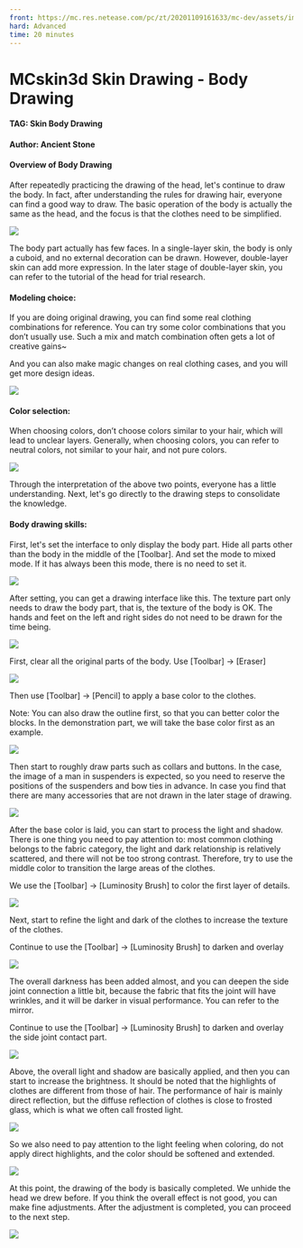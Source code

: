 ```yaml
--- 
front: https://mc.res.netease.com/pc/zt/20201109161633/mc-dev/assets/img/4_1.6b2b8b48.png 
hard: Advanced 
time: 20 minutes 
--- 
```

# MCskin3d Skin Drawing - Body Drawing 
#### TAG: Skin Body Drawing 
#### Author: Ancient Stone 
#### Overview of Body Drawing 

After repeatedly practicing the drawing of the head, let's continue to draw the body. In fact, after understanding the rules for drawing hair, everyone can find a good way to draw. 
The basic operation of the body is actually the same as the head, and the focus is that the clothes need to be simplified. 

![](./images/4_1.png) 

The body part actually has few faces. In a single-layer skin, the body is only a cuboid, and no external decoration can be drawn. However, double-layer skin can add more expression. In the later stage of double-layer skin, you can refer to the tutorial of the head for trial research. 

#### Modeling choice: 

If you are doing original drawing, you can find some real clothing combinations for reference. You can try some color combinations that you don’t usually use. Such a mix and match combination often gets a lot of creative gains~ 

And you can also make magic changes on real clothing cases, and you will get more design ideas. 

![](./images/4_2.png) 

#### Color selection: 

When choosing colors, don’t choose colors similar to your hair, which will lead to unclear layers. Generally, when choosing colors, you can refer to neutral colors, not similar to your hair, and not pure colors. 

![](./images/4_3.png) 

Through the interpretation of the above two points, everyone has a little understanding. Next, let's go directly to the drawing steps to consolidate the knowledge. 

#### Body drawing skills: 

First, let's set the interface to only display the body part. Hide all parts other than the body in the middle of the [Toolbar]. And set the mode to mixed mode. If it has always been this mode, there is no need to set it. 

![](./images/4_4.png) 

After setting, you can get a drawing interface like this. The texture part only needs to draw the body part, that is, the texture of the body is OK. The hands and feet on the left and right sides do not need to be drawn for the time being. 

![](./images/4_5.png)


First, clear all the original parts of the body. Use [Toolbar] → [Eraser] 

![](./images/4_6.png) 

Then use [Toolbar] → [Pencil] to apply a base color to the clothes. 

Note: You can also draw the outline first, so that you can better color the blocks. In the demonstration part, we will take the base color first as an example. 

![](./images/4_7.png) 

Then start to roughly draw parts such as collars and buttons. In the case, the image of a man in suspenders is expected, so you need to reserve the positions of the suspenders and bow ties in advance. In case you find that there are many accessories that are not drawn in the later stage of drawing. 

![](./images/4_8.png) 

After the base color is laid, you can start to process the light and shadow. There is one thing you need to pay attention to: most common clothing belongs to the fabric category, the light and dark relationship is relatively scattered, and there will not be too strong contrast. Therefore, try to use the middle color to transition the large areas of the clothes. 

We use the [Toolbar] → [Luminosity Brush] to color the first layer of details. 

![](./images/4_9.png) 

Next, start to refine the light and dark of the clothes to increase the texture of the clothes. 

Continue to use the [Toolbar] → [Luminosity Brush] to darken and overlay 

![](./images/4_10.png) 

The overall darkness has been added almost, and you can deepen the side joint connection a little bit, because the fabric that fits the joint will have wrinkles, and it will be darker in visual performance. You can refer to the mirror. 

Continue to use the [Toolbar] → [Luminosity Brush] to darken and overlay the side joint contact part. 

![](./images/4_11.png) 

Above, the overall light and shadow are basically applied, and then you can start to increase the brightness. It should be noted that the highlights of clothes are different from those of hair. The performance of hair is mainly direct reflection, but the diffuse reflection of clothes is close to frosted glass, which is what we often call frosted light. 

![](./images/4_12.png) 

So we also need to pay attention to the light feeling when coloring, do not apply direct highlights, and the color should be softened and extended. 

![](./images/4_13.png) 

At this point, the drawing of the body is basically completed. We unhide the head we drew before. If you think the overall effect is not good, you can make fine adjustments. After the adjustment is completed, you can proceed to the next step. 

![](./images/4_14.png) 


